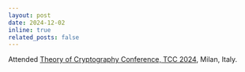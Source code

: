 ```yaml
---
layout: post
date: 2024-12-02
inline: true
related_posts: false
---
```


Attended <a href='https://tcc.iacr.org/2024/'>Theory of Cryptography Conference, TCC 2024</a>, Milan, Italy. 
